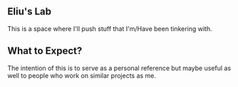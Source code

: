 ## Eliu's Lab

This is a space where I'll push stuff that I'm/Have been tinkering with.

## What to Expect?

The intention of this is to serve as a personal reference but maybe useful as well to people who work on similar projects as me. 
